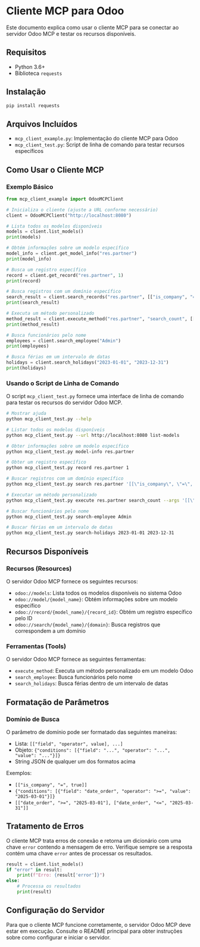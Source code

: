 # Cliente MCP para Odoo

Este documento explica como usar o cliente MCP para se conectar ao servidor Odoo MCP e testar os recursos disponíveis.

## Requisitos

- Python 3.6+
- Biblioteca `requests`

## Instalação

```bash
pip install requests
```

## Arquivos Incluídos

- `mcp_client_example.py`: Implementação do cliente MCP para Odoo
- `mcp_client_test.py`: Script de linha de comando para testar recursos específicos

## Como Usar o Cliente MCP

### Exemplo Básico

```python
from mcp_client_example import OdooMCPClient

# Inicializa o cliente (ajuste a URL conforme necessário)
client = OdooMCPClient("http://localhost:8080")

# Lista todos os modelos disponíveis
models = client.list_models()
print(models)

# Obtém informações sobre um modelo específico
model_info = client.get_model_info("res.partner")
print(model_info)

# Busca um registro específico
record = client.get_record("res.partner", 1)
print(record)

# Busca registros com um domínio específico
search_result = client.search_records("res.partner", [["is_company", "=", True]])
print(search_result)

# Executa um método personalizado
method_result = client.execute_method("res.partner", "search_count", [[["is_company", "=", True]]])
print(method_result)

# Busca funcionários pelo nome
employees = client.search_employee("Admin")
print(employees)

# Busca férias em um intervalo de datas
holidays = client.search_holidays("2023-01-01", "2023-12-31")
print(holidays)
```

### Usando o Script de Linha de Comando

O script `mcp_client_test.py` fornece uma interface de linha de comando para testar os recursos do servidor Odoo MCP.

```bash
# Mostrar ajuda
python mcp_client_test.py --help

# Listar todos os modelos disponíveis
python mcp_client_test.py --url http://localhost:8080 list-models

# Obter informações sobre um modelo específico
python mcp_client_test.py model-info res.partner

# Obter um registro específico
python mcp_client_test.py record res.partner 1

# Buscar registros com um domínio específico
python mcp_client_test.py search res.partner '[[\"is_company\", \"=\", true]]'

# Executar um método personalizado
python mcp_client_test.py execute res.partner search_count --args '[[\"is_company\", \"=\", true]]'

# Buscar funcionários pelo nome
python mcp_client_test.py search-employee Admin

# Buscar férias em um intervalo de datas
python mcp_client_test.py search-holidays 2023-01-01 2023-12-31
```

## Recursos Disponíveis

### Recursos (Resources)

O servidor Odoo MCP fornece os seguintes recursos:

- `odoo://models`: Lista todos os modelos disponíveis no sistema Odoo
- `odoo://model/{model_name}`: Obtém informações sobre um modelo específico
- `odoo://record/{model_name}/{record_id}`: Obtém um registro específico pelo ID
- `odoo://search/{model_name}/{domain}`: Busca registros que correspondem a um domínio

### Ferramentas (Tools)

O servidor Odoo MCP fornece as seguintes ferramentas:

- `execute_method`: Executa um método personalizado em um modelo Odoo
- `search_employee`: Busca funcionários pelo nome
- `search_holidays`: Busca férias dentro de um intervalo de datas

## Formatação de Parâmetros

### Domínio de Busca

O parâmetro de domínio pode ser formatado das seguintes maneiras:

- Lista: `[["field", "operator", value], ...]`
- Objeto: `{"conditions": [{"field": "...", "operator": "...", "value": "..."}]}`
- String JSON de qualquer um dos formatos acima

Exemplos:
- `[["is_company", "=", true]]`
- `{"conditions": [{"field": "date_order", "operator": ">=", "value": "2025-03-01"}]}`
- `[["date_order", ">=", "2025-03-01"], ["date_order", "<=", "2025-03-31"]]`

## Tratamento de Erros

O cliente MCP trata erros de conexão e retorna um dicionário com uma chave `error` contendo a mensagem de erro. Verifique sempre se a resposta contém uma chave `error` antes de processar os resultados.

```python
result = client.list_models()
if "error" in result:
    print(f"Erro: {result['error']}")
else:
    # Processa os resultados
    print(result)
```

## Configuração do Servidor

Para que o cliente MCP funcione corretamente, o servidor Odoo MCP deve estar em execução. Consulte o README principal para obter instruções sobre como configurar e iniciar o servidor.
